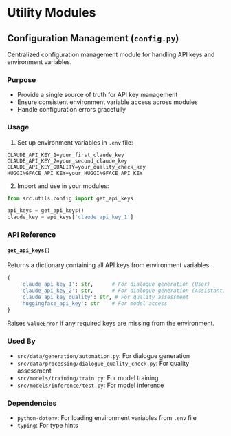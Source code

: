 # Utility Modules

## Configuration Management (`config.py`)

Centralized configuration management module for handling API keys and environment variables.

### Purpose

- Provide a single source of truth for API key management
- Ensure consistent environment variable access across modules
- Handle configuration errors gracefully

### Usage

1. Set up environment variables in `.env` file:
```
CLAUDE_API_KEY_1=your_first_claude_key
CLAUDE_API_KEY_2=your_second_claude_key
CLAUDE_API_KEY_QUALITY=your_quality_check_key
HUGGINGFACE_API_KEY=your_HUGGINGFACE_API_KEY
```

2. Import and use in your modules:
```python
from src.utils.config import get_api_keys

api_keys = get_api_keys()
claude_key = api_keys['claude_api_key_1']
```

### API Reference

#### `get_api_keys()`

Returns a dictionary containing all API keys from environment variables.

```python
{
    'claude_api_key_1': str,      # For dialogue generation (User)
    'claude_api_key_2': str,      # For dialogue generation (Assistant)
    'claude_api_key_quality': str, # For quality assessment
    'huggingface_api_key': str    # For model access
}
```

Raises `ValueError` if any required keys are missing from the environment.

### Used By

- `src/data/generation/automation.py`: For dialogue generation
- `src/data/processing/dialogue_quality_check.py`: For quality assessment
- `src/models/training/train.py`: For model training
- `src/models/inference/test.py`: For model inference

### Dependencies

- `python-dotenv`: For loading environment variables from `.env` file
- `typing`: For type hints
